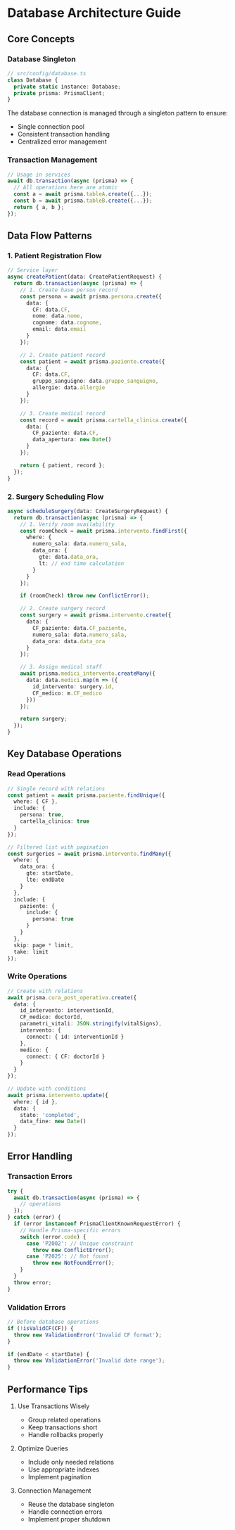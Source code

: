 # Database Architecture Guide

## Core Concepts

### Database Singleton
```typescript
// src/config/database.ts
class Database {
  private static instance: Database;
  private prisma: PrismaClient;
}
```
The database connection is managed through a singleton pattern to ensure:
- Single connection pool
- Consistent transaction handling
- Centralized error management

### Transaction Management
```typescript
// Usage in services
await db.transaction(async (prisma) => {
  // All operations here are atomic
  const a = await prisma.tableA.create({...});
  const b = await prisma.tableB.create({...});
  return { a, b };
});
```

## Data Flow Patterns

### 1. Patient Registration Flow
```typescript
// Service layer
async createPatient(data: CreatePatientRequest) {
  return db.transaction(async (prisma) => {
    // 1. Create base person record
    const persona = await prisma.persona.create({
      data: {
        CF: data.CF,
        nome: data.nome,
        cognome: data.cognome,
        email: data.email
      }
    });

    // 2. Create patient record
    const patient = await prisma.paziente.create({
      data: {
        CF: data.CF,
        gruppo_sanguigno: data.gruppo_sanguigno,
        allergie: data.allergie
      }
    });

    // 3. Create medical record
    const record = await prisma.cartella_clinica.create({
      data: {
        CF_paziente: data.CF,
        data_apertura: new Date()
      }
    });

    return { patient, record };
  });
}
```

### 2. Surgery Scheduling Flow
```typescript
async scheduleSurgery(data: CreateSurgeryRequest) {
  return db.transaction(async (prisma) => {
    // 1. Verify room availability
    const roomCheck = await prisma.intervento.findFirst({
      where: {
        numero_sala: data.numero_sala,
        data_ora: {
          gte: data.data_ora,
          lt: // end time calculation
        }
      }
    });

    if (roomCheck) throw new ConflictError();

    // 2. Create surgery record
    const surgery = await prisma.intervento.create({
      data: {
        CF_paziente: data.CF_paziente,
        numero_sala: data.numero_sala,
        data_ora: data.data_ora
      }
    });

    // 3. Assign medical staff
    await prisma.medici_intervento.createMany({
      data: data.medici.map(m => ({
        id_intervento: surgery.id,
        CF_medico: m.CF_medico
      }))
    });

    return surgery;
  });
}
```

## Key Database Operations

### Read Operations
```typescript
// Single record with relations
const patient = await prisma.paziente.findUnique({
  where: { CF },
  include: {
    persona: true,
    cartella_clinica: true
  }
});

// Filtered list with pagination
const surgeries = await prisma.intervento.findMany({
  where: {
    data_ora: {
      gte: startDate,
      lte: endDate
    }
  },
  include: {
    paziente: {
      include: {
        persona: true
      }
    }
  },
  skip: page * limit,
  take: limit
});
```

### Write Operations
```typescript
// Create with relations
await prisma.cura_post_operativa.create({
  data: {
    id_intervento: interventionId,
    CF_medico: doctorId,
    parametri_vitali: JSON.stringify(vitalSigns),
    intervento: {
      connect: { id: interventionId }
    },
    medico: {
      connect: { CF: doctorId }
    }
  }
});

// Update with conditions
await prisma.intervento.update({
  where: { id },
  data: {
    stato: 'completed',
    data_fine: new Date()
  }
});
```

## Error Handling

### Transaction Errors
```typescript
try {
  await db.transaction(async (prisma) => {
    // operations
  });
} catch (error) {
  if (error instanceof PrismaClientKnownRequestError) {
    // Handle Prisma-specific errors
    switch (error.code) {
      case 'P2002': // Unique constraint
        throw new ConflictError();
      case 'P2025': // Not found
        throw new NotFoundError();
    }
  }
  throw error;
}
```

### Validation Errors
```typescript
// Before database operations
if (!isValidCF(CF)) {
  throw new ValidationError('Invalid CF format');
}

if (endDate < startDate) {
  throw new ValidationError('Invalid date range');
}
```

## Performance Tips

1. Use Transactions Wisely
   - Group related operations
   - Keep transactions short
   - Handle rollbacks properly

2. Optimize Queries
   - Include only needed relations
   - Use appropriate indexes
   - Implement pagination

3. Connection Management
   - Reuse the database singleton
   - Handle connection errors
   - Implement proper shutdown